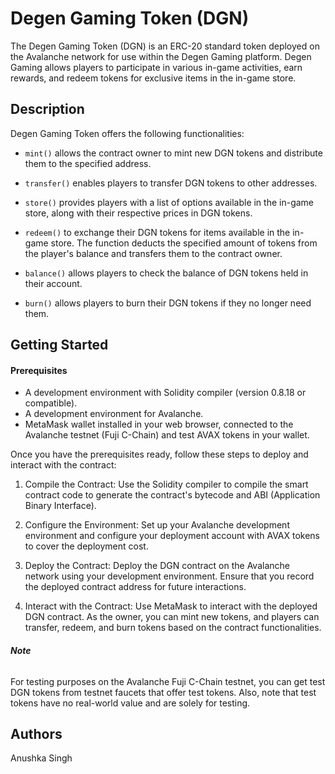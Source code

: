 
# Degen Gaming Token (DGN)

The Degen Gaming Token (DGN) is an ERC-20 standard token deployed on the Avalanche network for use within the Degen Gaming platform. Degen Gaming allows players to participate in various in-game activities, earn rewards, and redeem tokens for exclusive items in the in-game store.
## Description

Degen Gaming Token offers the following functionalities:



- `mint()` allows the contract owner to mint new DGN tokens and distribute them to the specified address.

- `transfer()` enables players to transfer DGN tokens to other addresses.

- `store()` provides players with a list of options available in the in-game store, along with their respective prices in DGN tokens.

- `redeem()` to exchange their DGN tokens for items available in the in-game store. The function deducts the specified amount of tokens from the player's balance and transfers them to the contract owner.

- `balance()` allows players to check the balance of DGN tokens held in their account.

- `burn()` allows players to burn their DGN tokens if they no longer need them.
## Getting Started

#### Prerequisites
- A development environment with Solidity compiler (version 0.8.18 or compatible).
- A development environment for Avalanche.
- MetaMask wallet installed in your web browser, connected to the Avalanche testnet (Fuji C-Chain) and test AVAX tokens in your wallet.

Once you have the prerequisites ready, follow these steps to deploy and interact with the contract:

1. Compile the Contract: Use the Solidity compiler to compile the smart contract code to generate the contract's bytecode and ABI (Application Binary Interface).

2. Configure the Environment: Set up your Avalanche development environment and configure your deployment account with AVAX tokens to cover the deployment cost.

3. Deploy the Contract: Deploy the DGN contract on the Avalanche network using your development environment. Ensure that you record the deployed contract address for future interactions.

4. Interact with the Contract: Use MetaMask to interact with the deployed DGN contract. As the owner, you can mint new tokens, and players can transfer, redeem, and burn tokens based on the contract functionalities.

###### **Note**
For testing purposes on the Avalanche Fuji C-Chain testnet, you can get test DGN tokens from testnet faucets that offer test tokens. Also, note that test tokens have no real-world value and are solely for testing.
## Authors
Anushka Singh
